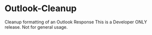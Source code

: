 # Outlook-Cleanup
Cleanup formatting of an Outlook Response
This is a Developer ONLY release. Not for general usage.
